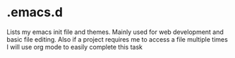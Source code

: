 # .emacs.d

Lists my emacs init file and themes. Mainly used for web development and basic file editing. Also if a project requires me 
to access a file multiple times I will use org mode to easily complete this task 
